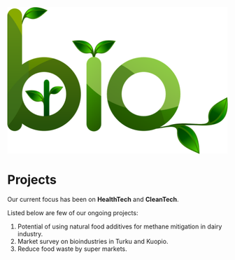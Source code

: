 <img src="/assets/img/bio.png">

Projects
=

Our current focus has been on **HealthTech** and **CleanTech**.

Listed below are few of our ongoing projects: 


1. Potential of using natural food additives for methane mitigation in dairy industry.
1. Market survey on bioindustries in Turku and Kuopio.
1. Reduce food waste by super markets.
